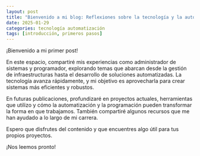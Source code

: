```yaml
---
layout: post
title: "Bienvenido a mi blog: Reflexiones sobre la tecnología y la automatización"
date: 2025-01-29
categories: tecnología automatización
tags: [introducción, primeros pasos]
---
```


¡Bienvenido a mi primer post!

En este espacio, compartiré mis experiencias como administrador de sistemas y programador, explorando temas que abarcan desde la gestión de infraestructuras hasta el desarrollo de soluciones automatizadas. La tecnología avanza rápidamente, y mi objetivo es aprovecharla para crear sistemas más eficientes y robustos.

En futuras publicaciones, profundizaré en proyectos actuales, herramientas que utilizo y cómo la automatización y la programación pueden transformar la forma en que trabajamos. También compartiré algunos recursos que me han ayudado a lo largo de mi carrera.

Espero que disfrutes del contenido y que encuentres algo útil para tus propios proyectos.

¡Nos leemos pronto!
